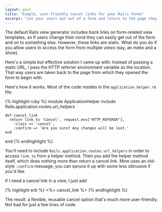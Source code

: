 ```yaml
---
layout: post
title: "Simple, user-friendly cancel links for your Rails forms"
excerpt: "Let your users opt out of a form and return to the page they came from with this simple helper."
---
```


The default Rails view generator includes _back_ links on form-related view templates, so if users change their mind they can easily get out of the form and on to something else. However, these links are static. What do you do if you allow users to access the form from multiple views (say, an index and a show).

Here's a simple but effective solution I came up with: Instead of passing a static URL, I pass the HTTP referrer environment variable as the location. That way users are taken back to the page from which they opened the form to begin with. 

Here's how it works. Most of the code resides in the `application_helper.rb` file:

{% highlight ruby %}
  module ApplicationHelper
    include Rails.application.routes.url_helpers

    def cancel_link
      return link_to 'Cancel', request.env["HTTP_REFERER"], 
        :class => 'cancel', 
        :confirm => 'Are you sure? Any changes will be lost.'
    end
  end
{% endhighlight %}

You'll need to include `Rails.application.routes.url_helpers` in order to access `link_to` from a helper method. Then you add the helper method itself, which does nothing more than return a cancel link. Mine uses an old-style `:confirm` message; you can spruce it up with some less obtrusive if you'd like.

If I need a cancel link in a view, I just add

{% highlight erb %}
  <%= cancel_link %>
{% endhighlight %}

The result: a flexible, reusable cancel option that's much more user-friendly. Not bad for just a few lines of code.